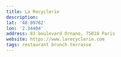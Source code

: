 ```yaml
---
title: La Recyclerie
description: 
lat: '48.89762'
lon: '2.34404'
address: 83 boulevard Ornano, 75018 Paris
website: https://www.larecyclerie.com
tags: restaurant brunch terrasse
---
```

